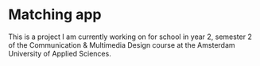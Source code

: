 # Matching app
This is a project I am currently working on for school in year 2, semester 2 of the Communication &amp; Multimedia Design course at the Amsterdam University of Applied Sciences.
